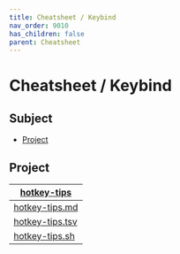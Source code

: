 ```yaml
---
title: Cheatsheet / Keybind
nav_order: 9010
has_children: false
parent: Cheatsheet
---
```



# Cheatsheet / Keybind




## Subject

* [Project](#project)




## Project

| [hotkey-tips](https://github.com/samwhelp/garuda-kde-plasma-mokka-adjustment/tree/main/project/gen/hotkey-tips) |
| ----------- |
| [hotkey-tips.md](https://github.com/samwhelp/garuda-kde-plasma-mokka-adjustment/blob/main/project/gen/hotkey-tips/dist/locale/en_US/hotkey-tips.md) |
| [hotkey-tips.tsv](https://github.com/samwhelp/garuda-kde-plasma-mokka-adjustment/blob/main/project/gen/hotkey-tips/dist/locale/en_US/hotkey-tips.tsv) |
| [hotkey-tips.sh](https://github.com/samwhelp/garuda-kde-plasma-mokka-adjustment/blob/main/project/gen/hotkey-tips/dist/locale/en_US/hotkey-tips.sh) |
